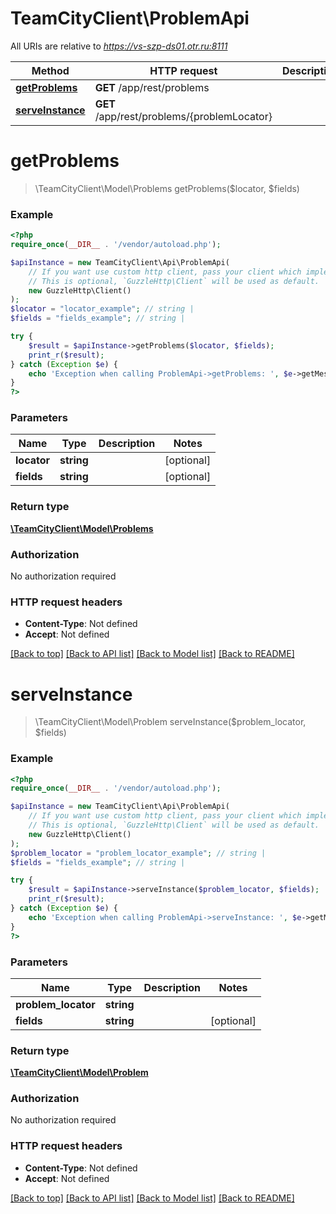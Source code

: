 # TeamCityClient\ProblemApi

All URIs are relative to *https://vs-szp-ds01.otr.ru:8111*

Method | HTTP request | Description
------------- | ------------- | -------------
[**getProblems**](ProblemApi.md#getProblems) | **GET** /app/rest/problems | 
[**serveInstance**](ProblemApi.md#serveInstance) | **GET** /app/rest/problems/{problemLocator} | 


# **getProblems**
> \TeamCityClient\Model\Problems getProblems($locator, $fields)



### Example
```php
<?php
require_once(__DIR__ . '/vendor/autoload.php');

$apiInstance = new TeamCityClient\Api\ProblemApi(
    // If you want use custom http client, pass your client which implements `GuzzleHttp\ClientInterface`.
    // This is optional, `GuzzleHttp\Client` will be used as default.
    new GuzzleHttp\Client()
);
$locator = "locator_example"; // string | 
$fields = "fields_example"; // string | 

try {
    $result = $apiInstance->getProblems($locator, $fields);
    print_r($result);
} catch (Exception $e) {
    echo 'Exception when calling ProblemApi->getProblems: ', $e->getMessage(), PHP_EOL;
}
?>
```

### Parameters

Name | Type | Description  | Notes
------------- | ------------- | ------------- | -------------
 **locator** | **string**|  | [optional]
 **fields** | **string**|  | [optional]

### Return type

[**\TeamCityClient\Model\Problems**](../Model/Problems.md)

### Authorization

No authorization required

### HTTP request headers

 - **Content-Type**: Not defined
 - **Accept**: Not defined

[[Back to top]](#) [[Back to API list]](../../README.md#documentation-for-api-endpoints) [[Back to Model list]](../../README.md#documentation-for-models) [[Back to README]](../../README.md)

# **serveInstance**
> \TeamCityClient\Model\Problem serveInstance($problem_locator, $fields)



### Example
```php
<?php
require_once(__DIR__ . '/vendor/autoload.php');

$apiInstance = new TeamCityClient\Api\ProblemApi(
    // If you want use custom http client, pass your client which implements `GuzzleHttp\ClientInterface`.
    // This is optional, `GuzzleHttp\Client` will be used as default.
    new GuzzleHttp\Client()
);
$problem_locator = "problem_locator_example"; // string | 
$fields = "fields_example"; // string | 

try {
    $result = $apiInstance->serveInstance($problem_locator, $fields);
    print_r($result);
} catch (Exception $e) {
    echo 'Exception when calling ProblemApi->serveInstance: ', $e->getMessage(), PHP_EOL;
}
?>
```

### Parameters

Name | Type | Description  | Notes
------------- | ------------- | ------------- | -------------
 **problem_locator** | **string**|  |
 **fields** | **string**|  | [optional]

### Return type

[**\TeamCityClient\Model\Problem**](../Model/Problem.md)

### Authorization

No authorization required

### HTTP request headers

 - **Content-Type**: Not defined
 - **Accept**: Not defined

[[Back to top]](#) [[Back to API list]](../../README.md#documentation-for-api-endpoints) [[Back to Model list]](../../README.md#documentation-for-models) [[Back to README]](../../README.md)

